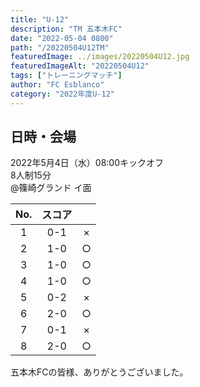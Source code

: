 ```yaml
---
title: "U-12"
description: "TM 五本木FC"
date: "2022-05-04 0800"
path: "/20220504U12TM"
featuredImage: ../images/20220504U12.jpg
featuredImageAlt: "20220504U12"
tags: ["トレーニングマッチ"]
author: "FC Esblanco"
category: "2022年度U-12"
---
```


## 日時・会場

2022年5月4日（水）08:00キックオフ  
8人制15分  
@篠崎グランド イ面

| No.| スコア |   |
|:--:|:------:|:-:|
| 1  | 0-1 | × |
| 2  | 1-0 | ○ |
| 3  | 1-0 | ○ |
| 4  | 1-0 | ○ |
| 5  | 0-2 | × |
| 6  | 2-0 | ○ |
| 7  | 0-1 | × |
| 8  | 2-0 | ○ |

五本木FCの皆様、ありがとうございました。